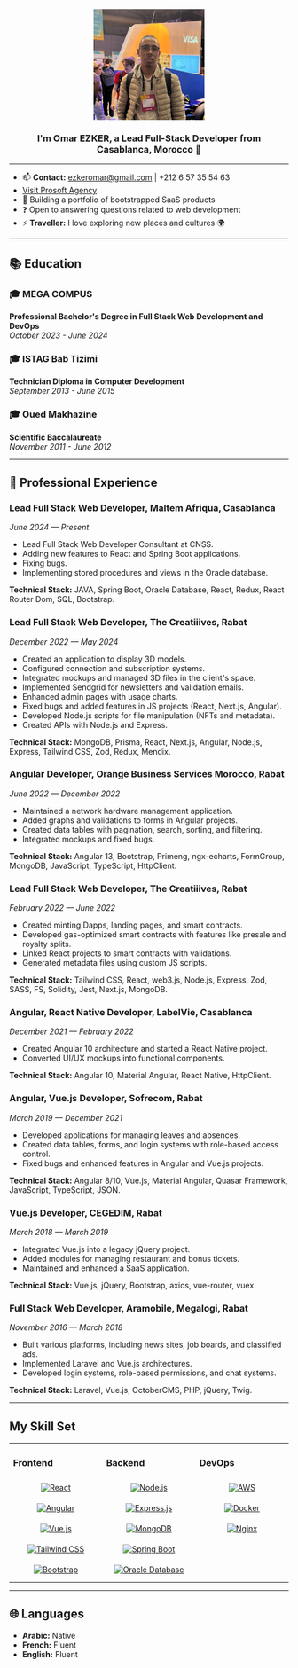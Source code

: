 <div align="center">
  <img src="https://github.com/ezkeromar/ezkeromar/blob/main/me.png" align="center" height="200" width="200" />
</div>

### <div align="center">I'm Omar EZKER, a Lead Full-Stack Developer from Casablanca, Morocco 🚀</div>  

---

- 📫 **Contact:** [ezkeromar@gmail.com](mailto:ezkeromar@gmail.com) | +212 6 57 35 54 63
- <a href="https://prosoft.agency" target="_blank">Visit Prosoft Agency</a>
- 🌱 Building a portfolio of bootstrapped SaaS products
- ❓ Open to answering questions related to web development
- ⚡ **Traveller:** I love exploring new places and cultures 🌍

---

## 📚 Education

### 🎓 MEGA COMPUS
**Professional Bachelor's Degree in Full Stack Web Development and DevOps**  
*October 2023 - June 2024*

### 🎓 ISTAG Bab Tizimi
**Technician Diploma in Computer Development**  
*September 2013 - June 2015*

### 🎓 Oued Makhazine
**Scientific Baccalaureate**  
*November 2011 - June 2012*

---

## 💼 Professional Experience

### Lead Full Stack Web Developer, Maltem Afriqua, Casablanca
*June 2024 — Present*
- Lead Full Stack Web Developer Consultant at CNSS.
- Adding new features to React and Spring Boot applications.
- Fixing bugs.
- Implementing stored procedures and views in the Oracle database.

**Technical Stack:** JAVA, Spring Boot, Oracle Database, React, Redux, React Router Dom, SQL, Bootstrap.

### Lead Full Stack Web Developer, The Creatiiives, Rabat
*December 2022 — May 2024*
- Created an application to display 3D models.
- Configured connection and subscription systems.
- Integrated mockups and managed 3D files in the client's space.
- Implemented Sendgrid for newsletters and validation emails.
- Enhanced admin pages with usage charts.
- Fixed bugs and added features in JS projects (React, Next.js, Angular).
- Developed Node.js scripts for file manipulation (NFTs and metadata).
- Created APIs with Node.js and Express.

**Technical Stack:** MongoDB, Prisma, React, Next.js, Angular, Node.js, Express, Tailwind CSS, Zod, Redux, Mendix.

### Angular Developer, Orange Business Services Morocco, Rabat
*June 2022 — December 2022*
- Maintained a network hardware management application.
- Added graphs and validations to forms in Angular projects.
- Created data tables with pagination, search, sorting, and filtering.
- Integrated mockups and fixed bugs.

**Technical Stack:** Angular 13, Bootstrap, Primeng, ngx-echarts, FormGroup, MongoDB, JavaScript, TypeScript, HttpClient.

### Lead Full Stack Web Developer, The Creatiiives, Rabat
*February 2022 — June 2022*
- Created minting Dapps, landing pages, and smart contracts.
- Developed gas-optimized smart contracts with features like presale and royalty splits.
- Linked React projects to smart contracts with validations.
- Generated metadata files using custom JS scripts.

**Technical Stack:** Tailwind CSS, React, web3.js, Node.js, Express, Zod, SASS, FS, Solidity, Jest, Next.js, MongoDB.

### Angular, React Native Developer, LabelVie, Casablanca
*December 2021 — February 2022*
- Created Angular 10 architecture and started a React Native project.
- Converted UI/UX mockups into functional components.

**Technical Stack:** Angular 10, Material Angular, React Native, HttpClient.

### Angular, Vue.js Developer, Sofrecom, Rabat
*March 2019 — December 2021*
- Developed applications for managing leaves and absences.
- Created data tables, forms, and login systems with role-based access control.
- Fixed bugs and enhanced features in Angular and Vue.js projects.

**Technical Stack:** Angular 8/10, Vue.js, Material Angular, Quasar Framework, JavaScript, TypeScript, JSON.

### Vue.js Developer, CEGEDIM, Rabat
*March 2018 — March 2019*
- Integrated Vue.js into a legacy jQuery project.
- Added modules for managing restaurant and bonus tickets.
- Maintained and enhanced a SaaS application.

**Technical Stack:** Vue.js, jQuery, Bootstrap, axios, vue-router, vuex.

### Full Stack Web Developer, Aramobile, Megalogi, Rabat
*November 2016 — March 2018*
- Built various platforms, including news sites, job boards, and classified ads.
- Implemented Laravel and Vue.js architectures.
- Developed login systems, role-based permissions, and chat systems.

**Technical Stack:** Laravel, Vue.js, OctoberCMS, PHP, jQuery, Twig.

---

## My Skill Set  
<table><tr><td valign="top" width="33%">

### Frontend  
<div align="center">  
<a href="https://reactjs.org/" target="_blank"><img style="margin: 10px" src="https://profilinator.rishav.dev/skills-assets/react-original-wordmark.svg" alt="React" height="50" /></a>  
<a href="https://angular.io/" target="_blank"><img style="margin: 10px" src="https://profilinator.rishav.dev/skills-assets/angularjs-original.svg" alt="Angular" height="50" /></a>  
<a href="https://vuejs.org/" target="_blank"><img style="margin: 10px" src="https://profilinator.rishav.dev/skills-assets/vuejs-original-wordmark.svg" alt="Vue.js" height="50" /></a>  
<a href="https://tailwindcss.com/" target="_blank"><img style="margin: 10px" src="https://profilinator.rishav.dev/skills-assets/tailwindcss.svg" alt="Tailwind CSS" height="50" /></a>  
<a href="https://getbootstrap.com/" target="_blank"><img style="margin: 10px" src="https://profilinator.rishav.dev/skills-assets/bootstrap-plain.svg" alt="Bootstrap" height="50" /></a>  
</div>

</td><td valign="top" width="33%">

### Backend  
<div align="center">  
<a href="https://nodejs.org/" target="_blank"><img style="margin: 10px" src="https://profilinator.rishav.dev/skills-assets/nodejs-original-wordmark.svg" alt="Node.js" height="50" /></a>  
<a href="https://expressjs.com/" target="_blank"><img style="margin: 10px" src="https://profilinator.rishav.dev/skills-assets/express-original-wordmark.svg" alt="Express.js" height="50" /></a>  
<a href="https://www.mongodb.com/" target="_blank"><img style="margin: 10px" src="https://profilinator.rishav.dev/skills-assets/mongodb-original-wordmark.svg" alt="MongoDB" height="50" /></a>  
<a href="https://spring.io/projects/spring-boot" target="_blank"><img style="margin: 10px" src="https://profilinator.rishav.dev/skills-assets/springio-icon.svg" alt="Spring Boot" height="50" /></a>  
<a href="https://www.oracle.com/database/" target="_blank"><img style="margin: 10px" src="https://profilinator.rishav.dev/skills-assets/oracle-original.svg" alt="Oracle Database" height="50" /></a>  
</div>

</td><td valign="top" width="33%">

### DevOps  
<div align="center">  
<a href="https://aws.amazon.com/" target="_blank"><img style="margin: 10px" src="https://profilinator.rishav.dev/skills-assets/amazonwebservices-original-wordmark.svg" alt="AWS" height="50" /></a>  
<a href="https://www.docker.com/" target="_blank"><img style="margin: 10px" src="https://profilinator.rishav.dev/skills-assets/docker-original-wordmark.svg" alt="Docker" height="50" /></a>  
<a href="https://www.nginx.com/" target="_blank"><img style="margin: 10px" src="https://profilinator.rishav.dev/skills-assets/nginx-original.svg" alt="Nginx" height="50" /></a>  
</div>

</td></tr></table>  

---

## 🌐 Languages
- **Arabic:** Native  
- **French:** Fluent  
- **English:** Fluent  
